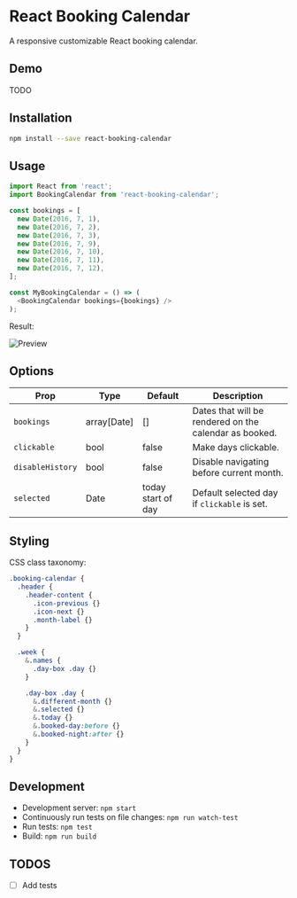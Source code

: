 # React Booking Calendar

A responsive customizable React booking calendar.

## Demo

TODO

## Installation

```bash
npm install --save react-booking-calendar
```

## Usage

```js
import React from 'react';
import BookingCalendar from 'react-booking-calendar';

const bookings = [
  new Date(2016, 7, 1),
  new Date(2016, 7, 2),
  new Date(2016, 7, 3),
  new Date(2016, 7, 9),
  new Date(2016, 7, 10),
  new Date(2016, 7, 11),
  new Date(2016, 7, 12),
];

const MyBookingCalendar = () => (
  <BookingCalendar bookings={bookings} />
);
```

Result:

![Preview](https://github.com/kristijanbambir/react-booking-calendar/blob/master/preview.png?raw=true)

## Options

| Prop             | Type        | Default            | Description                                            |
| ---------------- | ----------- | ------------------ | ------------------------------------------------------ |
| `bookings`       | array[Date] | []                 | Dates that will be rendered on the calendar as booked. |
| `clickable`      | bool        | false              | Make days clickable.                                   |
| `disableHistory` | bool        | false              | Disable navigating before current month.               |
| `selected`       | Date        | today start of day | Default selected day if `clickable` is set.            |

## Styling

CSS class taxonomy:

```sass
.booking-calendar {
  .header {
    .header-content {
      .icon-previous {}
      .icon-next {}
      .month-label {}
    }
  }

  .week {
    &.names {
      .day-box .day {}
    }

    .day-box .day {
      &.different-month {}
      &.selected {}
      &.today {}
      &.booked-day:before {}
      &.booked-night:after {}
    }
  }
}
```

## Development

* Development server: `npm start`
* Continuously run tests on file changes: `npm run watch-test`
* Run tests: `npm test`
* Build: `npm run build`

## TODOS

- [ ] Add tests

